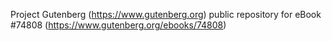 Project Gutenberg (https://www.gutenberg.org) public repository for
eBook #74808 (https://www.gutenberg.org/ebooks/74808)
